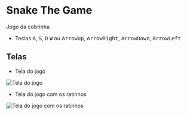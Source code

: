 # Snake The Game
Jogo da cobrinha

* Teclas
<kbd>A</kbd>, <kbd>S</kbd>, <kbd>D</kbd> <kbd>W</kbd> ou
<kbd>ArrowUp</kbd>, <kbd>ArrowRight</kbd>, <kbd>ArrowDown</kbd>, <kbd>ArrowLeft</kbd>

## Telas

* Tela do jogo

![Tela do jogo](https://image.prntscr.com/image/1LZ7QfRkQQiR7SHCrWIkdQ.png)

* Tela do jogo com os ratinhos

![Tela do jogo com os ratinhos](https://image.prntscr.com/image/6Rjnvz3wQd-gFTPhGpAWeg.png)
